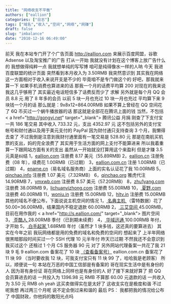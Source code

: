 ```yaml
---
title: "网络收支不平衡"
authors: ["eallion"]
categories: ["日志"]
tags: ["域名","收入","空间","网络","网赚"]
draft: false
slug: "imbalance"
date: "2010-12-16 06:49:00"
---
```


前天
我在本站专门开了个广告页面 <a href="<<<http://eallion.com>>>/ads" target="_blank">http://eallion.com</a>
来展示百度网盟，谷歌 Adsense 以及淘宝推广的广告
打从一开始
我就没有计划在这个博客上放广告什么的
我想做得纯粹一点
我就想单纯的写写博
咱可是纯得像水一样的人呐
今天
我进百度联盟的统计页面
突然看到本月收入为 3.50RMB
我突然意识到
其实我在网络这一方面相对于收入来说开支是不少的
毕竟咱不是专门做这个的
好吧，那我就来算一下
如果手机消费也算进来的话
那我一个月的话费平均算 200
对现在的我来说我这几乎够用了
其实最近电话短信多了话费反而少了
求解
另外就是每个月 QQ 会员 8.8 元
用了 8 年多的会员
以前 5 块一月也充过 10 块一月也充过
平均算下来 9 块钱一个月的话
那么就是：9x8x12=864.00RMB
如果不算上曾经在 QQ 空间花了 6Q 币买过一个蜗牛播放器的话
那这就是全部花在腾讯上面的钱
当然，不包括 < a href="http://gongyi.net" target="_blank"> 腾讯公益 </a > 月捐
刚查了下支付宝
一共 186 笔交易
其中收入 733.32 元，支出 4352.97 元
这不包括另外的支付宝帐号和财付通以及用于美元支付的 PayPal
因为财付通只支持查询 3 个月，我懒得去查了
不过我倒是注意到我财付通里面有一笔交易是 528.80 元
那是在南航买机票的支出，妈的完全浪费了
其实用于生活方面的网上支付不能算进来
所以我着重算一下跟网站方面有关的支出
虽然从一开始就没打算用这个来盈利
但是才赚 3.5 元真是纠结
1，<a href="http://eallion.com/" target="_blank">eallion.com</a > 注册费 8.17 美元（55.89RMB)
2，<a href="http://qinchao.org" target="_blank">eallion.cn</a > 注册免费（08 年），续费花 1.00RMB（已过期）
3，<a href="http://qinchao.org" target="_blank">eallion.com.cn</a > 注册 1.00RMB（已过期）
4，<a href="http://ename.cn" target="_blank">ename.cn</a>（易名域名服务商）上面的实名认证花了我 10.00RMB
5，<a href="http://qinchao.org" target="_blank">qinchao.info</a > 注册费 1.07 美元（7.32RMB）
6，<a href="http://qinchao.org" target="_blank">qinchao.org</a > 雅虎代注 14.90RMB
7，<a href="http://ymxwb.com" target="_blank">ymxwb.com</a > 注册费 8.57 美元（57.20RMB）
8，<a href="http://zhu1yang.com" target="_blank">zhu1yang.com</a > 注册费 38.00RMB
9，<a href="http://lichuanyizhong.com" target="_blank">lichuanyizhong.com</a > 注册费 55.00RMB
10，<a href="http://www.xn--0rso43k.com" target="_blank"> 夏野.com</a > 注册费 40.00RMB
11，<a href="http://t.eallion.com" target="_blank">woniu.in</a > 注册费 15.00RMB
12，<a href="http://qinchao.org" target="_blank">hltv.in</a > 注册费 15.00RMB
其他的域名不便公布，下面说说主机空间的情况
1，<a href="http://7root.com" target="_blank"> 名典主机 </a>（雷特数据）花了 50.00+36.00RMB，结果国内不稳定退款 60.00RMB
2，<a href="http://www.cnaaa.com" target="_blank"> 三艾空间 </a>45.00RMB，目前在用作我的 < a href="http://s.eallion.com/" target="_blank"> 图片空间 </a>
3，<a href="http://yculer.com" target="_blank"> 歪酷人 </a>28.00RMB 季付（已到期未续费）
4，<a href="http://www.vosent.com" target="_blank"> 华域迅通 </a>100.00RMB 年付，才开始
5，<a href="http://168.sh" target="_blank"> 白手起家 </a>1.68RMB 年付（虽然才 1 块多钱，这还真的要算进去）
其实在今年之前
我玩网络都是用的免费的域名和免费的空间的
想起来了
上半年网络很黑暗那段时间买过一个 SSH 代理
10 元半年付
昨天已过期
不然我还不会意识到我买过这个
还租过 1 个月 CS 服务器 90 元
对了
另外网站代理备案一共花了我 21 块 9 毛 9
eallion.com 备案花了 10 块 <a href="http://www.miibeian.gov.cn/icp/publish/query/icpMemoInfo_login.action?id=2350876" target="_blank">（查看备案号）</a>
eallion.com.cn 备案花了 11 块 99
（当时要收我 12 块，可我支付宝只有 11 块 99 了，哈哈我是老顾客）
所以，顺便说一句
本站在万恶的中国工信部是有备案的
哥在现实生活中是有身份的人
因为哥有身份证
哥在网络上同样也是有身份的人
好了接下来就好算了
把 QQ 会员算进去的话
一共投入为 1396.98 元 RMB
不算那 60.00 元退款的话
一共收入为 3.50 元 RMB
oh yeah
这买卖做得实在是太好了
这收支实在是极度和谐
不过呢我想
再过两三个月呢
说不定会倒过来和谐的
最后 PS：
我都把我的情况给公布了
中国财政，你他妈的敢阳光点吗
